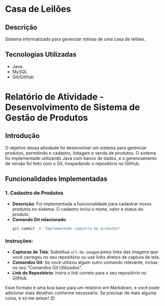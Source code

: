 # Casa de Leilões

## Descrição
Sistema informatizado para gerenciar rotinas de uma casa de leilões.

## Tecnologias Utilizadas
- Java
- MySQL
- Git/GitHub

# Relatório de Atividade - Desenvolvimento de Sistema de Gestão de Produtos

## Introdução

O objetivo dessa atividade foi desenvolver um sistema para gerenciar produtos, permitindo o cadastro, listagem e venda de produtos. O sistema foi implementado utilizando Java com banco de dados, e o gerenciamento de versão foi feito com o Git, hospedando o repositório no GitHub.

## Funcionalidades Implementadas

### 1. Cadastro de Produtos
- **Descrição**: Foi implementada a funcionalidade para cadastrar novos produtos no sistema. O cadastro inclui o nome, valor e status do produto.
- **Comando Git relacionado**:
  ```bash
  git commit -m "Implementado cadastro de produtos"


### Instruções:
- **Capturas de Tela**: Substitua `url-da-imagem` pelos links das imagens que você carregou no seu repositório ou use links diretos de captura de tela.
- **Comandos Git**: Se você utilizou algum outro comando relevante, inclua-os nos "Comandos Git Utilizados".
- **Link do Repositório**: Insira o link correto para o seu repositório no GitHub.

Esse formato é uma boa base para um relatório em Markdown, e você pode adicionar mais detalhes conforme necessário. Se precisar de mais alguma coisa, é só me avisar! 😊
